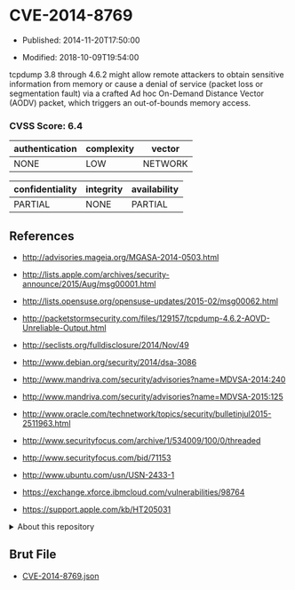 # CVE-2014-8769

- Published: 2014-11-20T17:50:00

- Modified: 2018-10-09T19:54:00

tcpdump 3.8 through 4.6.2 might allow remote attackers to obtain sensitive information from memory or cause a denial of service (packet loss or segmentation fault) via a crafted Ad hoc On-Demand Distance Vector (AODV) packet, which triggers an out-of-bounds memory access.

### CVSS Score: **6.4**

| authentication | complexity | vector |
| --- | --- | --- |
| NONE | LOW | NETWORK |

| confidentiality | integrity | availability |
| --- | --- | --- |
| PARTIAL | NONE | PARTIAL |

## References

* http://advisories.mageia.org/MGASA-2014-0503.html

* http://lists.apple.com/archives/security-announce/2015/Aug/msg00001.html

* http://lists.opensuse.org/opensuse-updates/2015-02/msg00062.html

* http://packetstormsecurity.com/files/129157/tcpdump-4.6.2-AOVD-Unreliable-Output.html

* http://seclists.org/fulldisclosure/2014/Nov/49

* http://www.debian.org/security/2014/dsa-3086

* http://www.mandriva.com/security/advisories?name=MDVSA-2014:240

* http://www.mandriva.com/security/advisories?name=MDVSA-2015:125

* http://www.oracle.com/technetwork/topics/security/bulletinjul2015-2511963.html

* http://www.securityfocus.com/archive/1/534009/100/0/threaded

* http://www.securityfocus.com/bid/71153

* http://www.ubuntu.com/usn/USN-2433-1

* https://exchange.xforce.ibmcloud.com/vulnerabilities/98764

* https://support.apple.com/kb/HT205031

<details>
<summary>About this repository</summary> 

  This repository is part of the project [Live Hack CVE](https://github.com/Live-Hack-CVE). Main website can be found [www.live-hack.org](https://www.live-hack.org) 
  
  Made by [Sn0wAlice](https://github.com/Sn0wAlice) for the people that care about security and need to have a feed of the latest CVEs. Hope you enjoy it, don't forget to star the repo and follow me on [Twitter](https://twitter.com/Sn0wAlice) and [Github](https://github.com/Sn0wAlice). And that is my [personnal website](https://www.alice-snow.me/)

  - [Home Page](https://github.com/Live-Hack-CVE)
  - [Framework](https://github.com/Live-Hack-CVE/cve-framework)
  - [CVE database](https://github.com/Live-Hack-CVE/full_database)
  - [Changelog](https://github.com/Live-Hack-CVE/Changelog)
</details>

## Brut File

* [CVE-2014-8769.json](https://raw.githubusercontent.com/Live-Hack-CVE/full_database/main/cves/2014/CVE-2014-8769.json)

